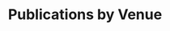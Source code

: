 ---
title: Publications by Venue
layout: venue
classes:
    - no-sidebar
    - wide
permalink: /venues/
taxonomy: Publications
---
